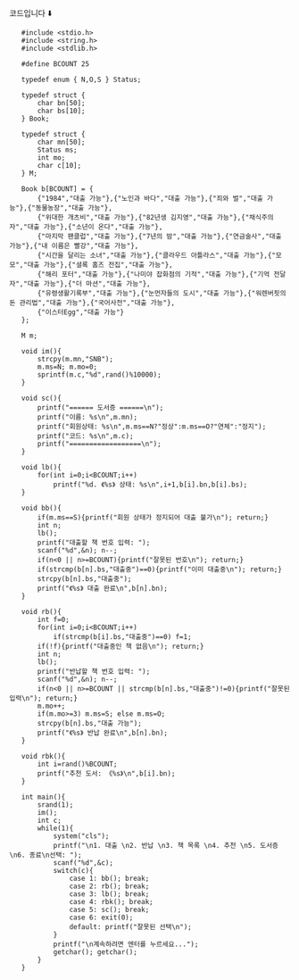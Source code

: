 코드입니다 ⬇️


       #include <stdio.h>
       #include <string.h>
       #include <stdlib.h>
       
       #define BCOUNT 25
       
       typedef enum { N,O,S } Status;
       
       typedef struct {
           char bn[50];
           char bs[10];
       } Book;
       
       typedef struct {
           char mn[50];
           Status ms;
           int mo;
           char c[10];
       } M;
       
       Book b[BCOUNT] = {
           {"1984","대출 가능"},{"노인과 바다","대출 가능"},{"죄와 벌","대출 가능"},{"동물농장","대출 가능"},
           {"위대한 개츠비","대출 가능"},{"82년생 김지영","대출 가능"},{"채식주의자","대출 가능"},{"소년이 온다","대출 가능"},
           {"마지막 팬클럽","대출 가능"},{"7년의 밤","대출 가능"},{"연금술사","대출 가능"},{"내 이름은 빨강","대출 가능"},
           {"시간을 달리는 소녀","대출 가능"},{"클라우드 아틀라스","대출 가능"},{"모모","대출 가능"},{"셜록 홈즈 전집","대출 가능"},
           {"해리 포터","대출 가능"},{"나미야 잡화점의 기적","대출 가능"},{"기억 전달자","대출 가능"},{"더 마션","대출 가능"},
           {"유령생활기록부","대출 가능"},{"눈먼자들의 도시","대출 가능"},{"워렌버핏의 돈 관리법","대출 가능"},{"국어사전","대출 가능"},
           {"이스터Egg","대출 가능"}
       };
       
       M m;
       
       void im(){
           strcpy(m.mn,"SNB");
           m.ms=N; m.mo=0;
           sprintf(m.c,"%d",rand()%10000);
       }
       
       void sc(){
           printf("====== 도서증 ======\n");
           printf("이름: %s\n",m.mn);
           printf("회원상태: %s\n",m.ms==N?"정상":m.ms==O?"연체":"정지");
           printf("코드: %s\n",m.c);
           printf("==================\n");
       }
       
       void lb(){
           for(int i=0;i<BCOUNT;i++)
               printf("%d. 《%s》 상태: %s\n",i+1,b[i].bn,b[i].bs);
       }
       
       void bb(){
           if(m.ms==S){printf("회원 상태가 정지되어 대출 불가\n"); return;}
           int n;
           lb();
           printf("대출할 책 번호 입력: ");
           scanf("%d",&n); n--;
           if(n<0 || n>=BCOUNT){printf("잘못된 번호\n"); return;}
           if(strcmp(b[n].bs,"대출중")==0){printf("이미 대출중\n"); return;}
           strcpy(b[n].bs,"대출중");
           printf("《%s》 대출 완료\n",b[n].bn);
       }
       
       void rb(){
           int f=0;
           for(int i=0;i<BCOUNT;i++)
               if(strcmp(b[i].bs,"대출중")==0) f=1;
           if(!f){printf("대출중인 책 없음\n"); return;}
           int n;
           lb();
           printf("반납할 책 번호 입력: ");
           scanf("%d",&n); n--;
           if(n<0 || n>=BCOUNT || strcmp(b[n].bs,"대출중")!=0){printf("잘못된 입력\n"); return;}
           m.mo++;
           if(m.mo>=3) m.ms=S; else m.ms=O;
           strcpy(b[n].bs,"대출 가능");
           printf("《%s》 반납 완료\n",b[n].bn);
       }
       
       void rbk(){
           int i=rand()%BCOUNT;
           printf("추천 도서: 《%s》\n",b[i].bn);
       }
       
       int main(){
           srand(1);
           im();
           int c;
           while(1){
               system("cls");
               printf("\n1. 대출 \n2. 반납 \n3. 책 목록 \n4. 추천 \n5. 도서증 \n6. 종료\n선택: ");
               scanf("%d",&c);
               switch(c){
                   case 1: bb(); break;
                   case 2: rb(); break;
                   case 3: lb(); break;
                   case 4: rbk(); break;
                   case 5: sc(); break;
                   case 6: exit(0);
                   default: printf("잘못된 선택\n");
               }
               printf("\n계속하려면 엔터를 누르세요...");
               getchar(); getchar();
           }
       }


